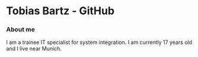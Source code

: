 # Tobias Bartz - GitHub

### About me
I am a trainee IT specialist for system integration.
I am currently 17 years old and I live near Munich.
